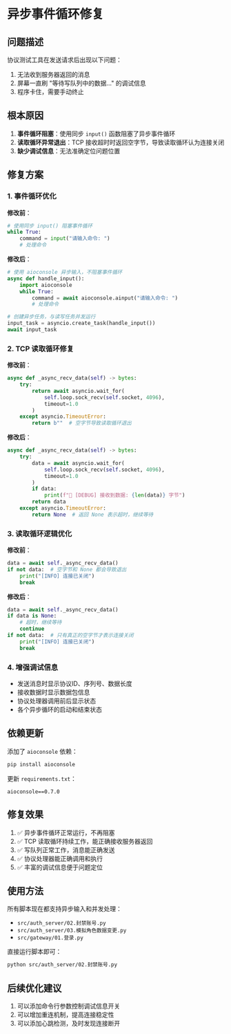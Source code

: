 # 异步事件循环修复

## 问题描述
协议测试工具在发送请求后出现以下问题：
1. 无法收到服务器返回的消息
2. 屏幕一直刷 "等待写队列中的数据..." 的调试信息
3. 程序卡住，需要手动终止

## 根本原因
1. **事件循环阻塞**：使用同步 `input()` 函数阻塞了异步事件循环
2. **读取循环异常退出**：TCP 接收超时时返回空字节，导致读取循环认为连接关闭
3. **缺少调试信息**：无法准确定位问题位置

## 修复方案

### 1. 事件循环优化
**修改前**：
```python
# 使用同步 input() 阻塞事件循环
while True:
    command = input("请输入命令: ")
    # 处理命令
```

**修改后**：
```python
# 使用 aioconsole 异步输入，不阻塞事件循环
async def handle_input():
    import aioconsole
    while True:
        command = await aioconsole.ainput("请输入命令: ")
        # 处理命令

# 创建异步任务，与读写任务并发运行
input_task = asyncio.create_task(handle_input())
await input_task
```

### 2. TCP 读取循环修复
**修改前**：
```python
async def _async_recv_data(self) -> bytes:
    try:
        return await asyncio.wait_for(
            self.loop.sock_recv(self.socket, 4096), 
            timeout=1.0
        )
    except asyncio.TimeoutError:
        return b""  # 空字节导致读取循环退出
```

**修改后**：
```python
async def _async_recv_data(self) -> bytes:
    try:
        data = await asyncio.wait_for(
            self.loop.sock_recv(self.socket, 4096), 
            timeout=1.0
        )
        if data:
            print(f"🔧 [DEBUG] 接收到数据: {len(data)} 字节")
        return data
    except asyncio.TimeoutError:
        return None  # 返回 None 表示超时，继续等待
```

### 3. 读取循环逻辑优化
**修改前**：
```python
data = await self._async_recv_data()
if not data:  # 空字节和 None 都会导致退出
    print("[INFO] 连接已关闭")
    break
```

**修改后**：
```python
data = await self._async_recv_data()
if data is None:
    # 超时，继续等待
    continue
if not data:  # 只有真正的空字节才表示连接关闭
    print("[INFO] 连接已关闭")
    break
```

### 4. 增强调试信息
- 发送消息时显示协议ID、序列号、数据长度
- 接收数据时显示数据包信息
- 协议处理器调用前后显示状态
- 各个异步循环的启动和结束状态

## 依赖更新
添加了 `aioconsole` 依赖：
```bash
pip install aioconsole
```

更新 `requirements.txt`：
```
aioconsole==0.7.0
```

## 修复效果
1. ✅ 异步事件循环正常运行，不再阻塞
2. ✅ TCP 读取循环持续工作，能正确接收服务器返回
3. ✅ 写队列正常工作，消息能正确发送
4. ✅ 协议处理器能正确调用和执行
5. ✅ 丰富的调试信息便于问题定位

## 使用方法
所有脚本现在都支持异步输入和并发处理：
- `src/auth_server/02.封禁账号.py`
- `src/auth_server/03.模拟角色数据变更.py`
- `src/gateway/01.登录.py`

直接运行脚本即可：
```bash
python src/auth_server/02.封禁账号.py
```

## 后续优化建议
1. 可以添加命令行参数控制调试信息开关
2. 可以增加重连机制，提高连接稳定性
3. 可以添加心跳检测，及时发现连接断开
